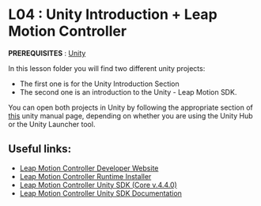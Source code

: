 # L04 : Unity Introduction + Leap Motion Controller

**PREREQUISITES** : [Unity](https://unity.com/)

In this lesson folder you will find two different unity projects:
 * The first one is for the Unity Introduction Section
 * The second one is an introduction to the Unity - Leap Motion SDK.

You can open both projects in Unity by following the appropriate section of [this](https://docs.unity3d.com/Manual/GettingStartedOpeningProjects.html) unity manual page, depending on whether you are using the Unity Hub or the Unity Launcher tool.

## Useful links:

* [Leap Motion Controller Developer Website](https://developer.leapmotion.com/)
* [Leap Motion Controller Runtime Installer](https://warehouse.leapmotion.com/apps/4621/download)
* [Leap Motion Controller Unity SDK (Core v.4.4.0)](https://developer.leapmotion.com/unity#5436356)
* [Leap Motion Controller Unity SDK Documentation](https://leapmotion.github.io/UnityModules/)